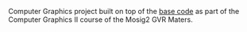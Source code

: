 Computer Graphics project built on top of the [base code](https://gitlab.inria.fr/holzschu/GPGPU_TP) as part of the Computer Graphics II course of the Mosig2 GVR Maters. 
